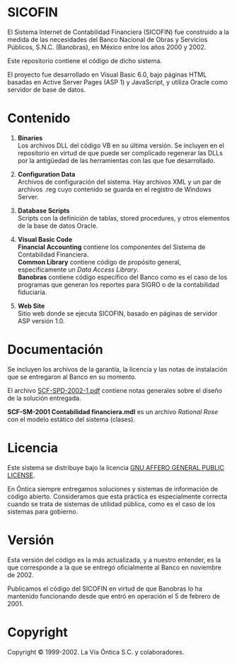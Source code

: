 ﻿# SICOFIN

El Sistema Internet de Contabilidad Financiera (SICOFIN) fue construido a la medida de las necesidades 
del Banco Nacional de Obras y Servicios Públicos, S.N.C. (Banobras), en México entre los años 2000 y 2002.

Este repositorio contiene el código de dicho sistema.

El proyecto fue desarrollado en Visual Basic 6.0, bajo páginas HTML basadas en Active Server Pages (ASP 1) y JavaScript, y utiliza Oracle como servidor de base de datos.

# Contenido

1. **Binaries**  
   Los archivos DLL del código VB en su última versión. Se incluyen en el repositorio en virtud de que puede ser complicado 
   regenerar las DLLs por la antigüedad de las herramientas con las que fue desarrollado.

2. **Configuration Data**  
   Archivos de configuración del sistema. Hay archivos XML y un par de archivos .reg cuyo contenido se guarda en el registro de Windows Server.

3. **Database Scripts**  
   Scripts con la definición de tablas, stored procedures, y otros elementos de la base de datos Oracle.

4. **Visual Basic Code**  
   **Financial Accounting** contiene los componentes del Sistema de Contabilidad Financiera.   
   **Common Library** contiene código de propósito general, específicamente un _Data Access Library_.  
   **Banobras** contiene código específico del Banco como es el caso de los programas que generan los reportes para SIGRO o de la contabilidad fiduciaria.

5. **Web Site**  
   Sitio web donde se ejecuta SICOFIN, basado en páginas de servidor ASP versión 1.0.

# Documentación

Se incluyen los archivos de la garantía, la licencia y las notas de instalación que se entregaron al Banco en su momento. 

El archivo [SCF-SPD-2002-1.pdf](https://github.com/Ontica/Sicofin/blob/master/SCF-SPD-2002-1.pdf) contiene notas generales sobre el diseño de la solución entregada. 

**SCF-SM-2001 Contabilidad financiera.mdl** es un archivo _Rational Rose_ con el modelo estático del sistema (clases).


# Licencia

Este sistema se distribuye bajo la licencia [GNU AFFERO GENERAL PUBLIC LICENSE](https://github.com/Ontica/Sicofin/blob/master/LICENSE.txt).

En Óntica siempre entregamos soluciones y sistemas de información de código abierto. Consideramos que esta práctica es especialmente 
correcta cuando se trata de sistemas de utilidad pública, como es el caso de los sistemas para gobierno.

# Versión

Esta versión del código es la más actualizada, y a nuestro entender, es la que corresponde a la que se entregó oficialmente al Banco en noviembre de 2002.

Publicamos el código del SICOFIN en virtud de que Banobras lo ha mantenido funcionando desde que entró en operación el 5 de febrero de 2001.


# Copyright

Copyright © 1999-2002. La Vía Óntica S.C. y colaboradores.

